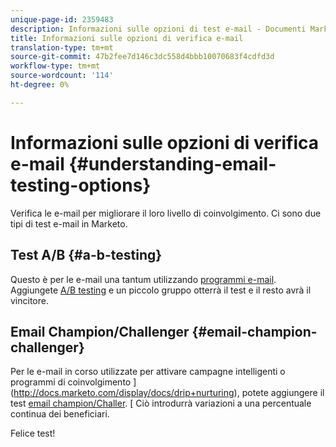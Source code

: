 ```yaml
---
unique-page-id: 2359483
description: Informazioni sulle opzioni di test e-mail - Documenti Marketo - Documentazione prodotto
title: Informazioni sulle opzioni di verifica e-mail
translation-type: tm+mt
source-git-commit: 47b2fee7d146c3dc558d4bbb10070683f4cdfd3d
workflow-type: tm+mt
source-wordcount: '114'
ht-degree: 0%

---
```



# Informazioni sulle opzioni di verifica e-mail {#understanding-email-testing-options}

Verifica le e-mail per migliorare il loro livello di coinvolgimento. Ci sono due tipi di test e-mail in Marketo.

## Test A/B {#a-b-testing}

Questo è per le e-mail una tantum utilizzando [programmi e-mail](http://docs.marketo.com/display/docs/email+programs). Aggiungete [A/B testing](add-an-a-b-test.md) e un piccolo gruppo otterrà il test e il resto avrà il vincitore.

## Email Champion/Challenger {#email-champion-challenger}

Per le e-mail in corso utilizzate per attivare campagne intelligenti o programmi di coinvolgimento ](http://docs.marketo.com/display/docs/drip+nurturing), potete aggiungere il test [email champion/Challer](http://docs.marketo.com/pages/viewpage.action?pageid=2359551). [ Ciò introdurrà variazioni a una percentuale continua dei beneficiari.

Felice test!
